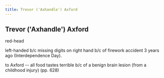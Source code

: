 ```yaml
---
title: Trevor ('Axhandle') Axford
---
```


Trevor ('Axhandle') Axford
--------------------------

red-head

left-handed b/c missing digits on right hand b/c of firework accident 3 years
ago (Interdependence Day).

to Axford -- all food tastes terrible b/c of a benign brain lesion (from a
childhood injury) (pp. 628)